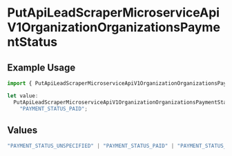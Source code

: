 # PutApiLeadScraperMicroserviceApiV1OrganizationOrganizationsPaymentStatus

## Example Usage

```typescript
import { PutApiLeadScraperMicroserviceApiV1OrganizationOrganizationsPaymentStatus } from "oppulence-backend-sdk/models/operations";

let value:
  PutApiLeadScraperMicroserviceApiV1OrganizationOrganizationsPaymentStatus =
    "PAYMENT_STATUS_PAID";
```

## Values

```typescript
"PAYMENT_STATUS_UNSPECIFIED" | "PAYMENT_STATUS_PAID" | "PAYMENT_STATUS_PAST_DUE" | "PAYMENT_STATUS_FAILED" | "PAYMENT_STATUS_CANCELED"
```